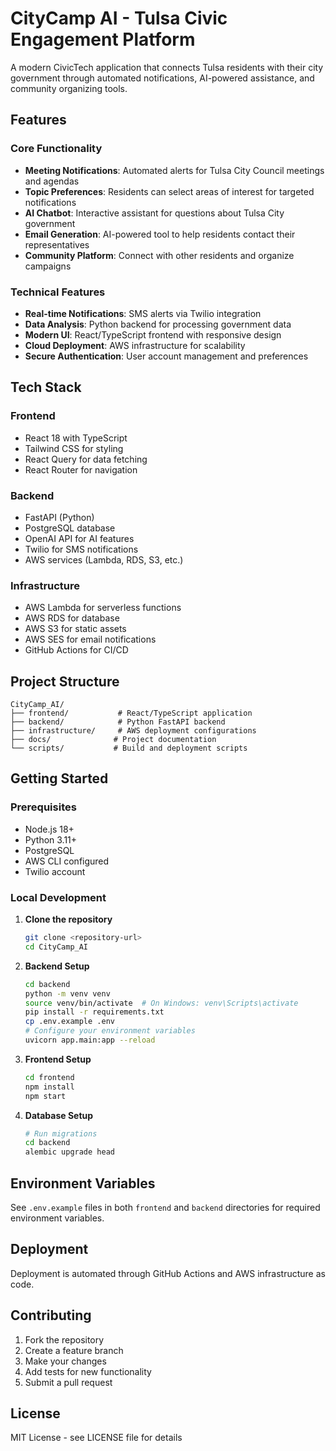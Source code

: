 # CityCamp AI - Tulsa Civic Engagement Platform

A modern CivicTech application that connects Tulsa residents with their city government through automated notifications, AI-powered assistance, and community organizing tools.

## Features

### Core Functionality
- **Meeting Notifications**: Automated alerts for Tulsa City Council meetings and agendas
- **Topic Preferences**: Residents can select areas of interest for targeted notifications
- **AI Chatbot**: Interactive assistant for questions about Tulsa City government
- **Email Generation**: AI-powered tool to help residents contact their representatives
- **Community Platform**: Connect with other residents and organize campaigns

### Technical Features
- **Real-time Notifications**: SMS alerts via Twilio integration
- **Data Analysis**: Python backend for processing government data
- **Modern UI**: React/TypeScript frontend with responsive design
- **Cloud Deployment**: AWS infrastructure for scalability
- **Secure Authentication**: User account management and preferences

## Tech Stack

### Frontend
- React 18 with TypeScript
- Tailwind CSS for styling
- React Query for data fetching
- React Router for navigation

### Backend
- FastAPI (Python)
- PostgreSQL database
- OpenAI API for AI features
- Twilio for SMS notifications
- AWS services (Lambda, RDS, S3, etc.)

### Infrastructure
- AWS Lambda for serverless functions
- AWS RDS for database
- AWS S3 for static assets
- AWS SES for email notifications
- GitHub Actions for CI/CD

## Project Structure

```
CityCamp_AI/
├── frontend/           # React/TypeScript application
├── backend/            # Python FastAPI backend
├── infrastructure/     # AWS deployment configurations
├── docs/              # Project documentation
└── scripts/           # Build and deployment scripts
```

## Getting Started

### Prerequisites
- Node.js 18+
- Python 3.11+
- PostgreSQL
- AWS CLI configured
- Twilio account

### Local Development

1. **Clone the repository**
   ```bash
   git clone <repository-url>
   cd CityCamp_AI
   ```

2. **Backend Setup**
   ```bash
   cd backend
   python -m venv venv
   source venv/bin/activate  # On Windows: venv\Scripts\activate
   pip install -r requirements.txt
   cp .env.example .env
   # Configure your environment variables
   uvicorn app.main:app --reload
   ```

3. **Frontend Setup**
   ```bash
   cd frontend
   npm install
   npm start
   ```

4. **Database Setup**
   ```bash
   # Run migrations
   cd backend
   alembic upgrade head
   ```

## Environment Variables

See `.env.example` files in both `frontend` and `backend` directories for required environment variables.

## Deployment

Deployment is automated through GitHub Actions and AWS infrastructure as code.

## Contributing

1. Fork the repository
2. Create a feature branch
3. Make your changes
4. Add tests for new functionality
5. Submit a pull request

## License

MIT License - see LICENSE file for details 